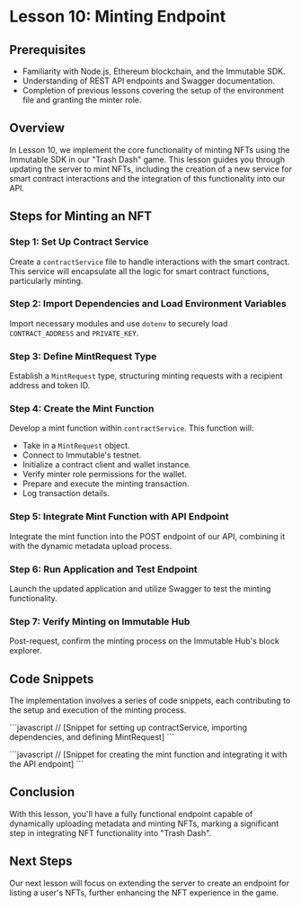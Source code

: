 # Lesson 10: Minting Endpoint

## Prerequisites
- Familiarity with Node.js, Ethereum blockchain, and the Immutable SDK.
- Understanding of REST API endpoints and Swagger documentation.
- Completion of previous lessons covering the setup of the environment file and granting the minter role.

## Overview
In Lesson 10, we implement the core functionality of minting NFTs using the Immutable SDK in our "Trash Dash" game. This lesson guides you through updating the server to mint NFTs, including the creation of a new service for smart contract interactions and the integration of this functionality into our API.

## Steps for Minting an NFT

### Step 1: Set Up Contract Service
Create a `contractService` file to handle interactions with the smart contract. This service will encapsulate all the logic for smart contract functions, particularly minting.

### Step 2: Import Dependencies and Load Environment Variables
Import necessary modules and use `dotenv` to securely load `CONTRACT_ADDRESS` and `PRIVATE_KEY`.

### Step 3: Define MintRequest Type
Establish a `MintRequest` type, structuring minting requests with a recipient address and token ID.

### Step 4: Create the Mint Function
Develop a mint function within `contractService`. This function will:
- Take in a `MintRequest` object.
- Connect to Immutable's testnet.
- Initialize a contract client and wallet instance.
- Verify minter role permissions for the wallet.
- Prepare and execute the minting transaction.
- Log transaction details.

### Step 5: Integrate Mint Function with API Endpoint
Integrate the mint function into the POST endpoint of our API, combining it with the dynamic metadata upload process.

### Step 6: Run Application and Test Endpoint
Launch the updated application and utilize Swagger to test the minting functionality.

### Step 7: Verify Minting on Immutable Hub
Post-request, confirm the minting process on the Immutable Hub's block explorer.

## Code Snippets
The implementation involves a series of code snippets, each contributing to the setup and execution of the minting process.

\```javascript
// [Snippet for setting up contractService, importing dependencies, and defining MintRequest]
\```

\```javascript
// [Snippet for creating the mint function and integrating it with the API endpoint]
\```

## Conclusion
With this lesson, you'll have a fully functional endpoint capable of dynamically uploading metadata and minting NFTs, marking a significant step in integrating NFT functionality into "Trash Dash".

## Next Steps
Our next lesson will focus on extending the server to create an endpoint for listing a user's NFTs, further enhancing the NFT experience in the game.
